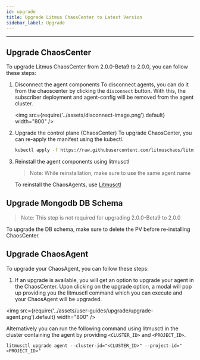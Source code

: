 ```yaml
---
id: upgrade
title: Upgrade Litmus ChaosCenter to Latest Version
sidebar_label: Upgrade
---
```


---

## Upgrade ChaosCenter
To upgrade Litmus ChaosCenter from 2.0.0-Beta9 to 2.0.0, you can follow these steps:

1. Disconnect the agent components
   To disconnect agents, you can do it from the chaoscenter by clicking the `disconnect` button. With this, the subscriber deployment and agent-config will be removed from the agent cluster.
   
   <img src={require('../assets/disconnect-image.png').default} width="800" />

    
2. Upgrade the control plane (ChaosCenter)
    To upgrade ChaosCenter, you can re-apply the manifest using the kubectl.

    ```bash
    kubectl apply -f https://raw.githubusercontent.com/litmuschaos/litmus/2.0.0/docs/2.0.0/litmus-2.0.0.yaml
    ```
    
2.  Reinstall the agent components using litmusctl
    >Note: While reinstallation, make sure to use the same agent name 
    
    To reinstall the ChaosAgents, use [Litmusctl](../litmusctl/usage-non-interactive-mode.md)

## Upgrade Mongodb DB Schema
> Note: This step is not required for upgrading 2.0.0-Beta9 to 2.0.0

To upgrade the DB schema, make sure to delete the PV before re-installing ChaosCenter.

## Upgrade ChaosAgent
To upgrade your ChaosAgent, you can follow these steps:

1. If an upgrade is available, you will get an option to upgrade your agent in the ChaosCenter. Upon clicking on the upgrade option, a modal will pop up providing you the litmusctl command which you can execute and your ChaosAgent will be upgraded.

<img src={require('../assets/user-guides/upgrade/upgrade-agent.png').default} width="800" />


Alternatively you can run the following command using litmusctl in the cluster containing the agent by providing `<CLUSTER_ID>` and `<PROJECT_ID>`.

```
litmusctl upgrade agent --cluster-id="<CLUSTER_ID>" --project-id="<PROJECT_ID>"
```